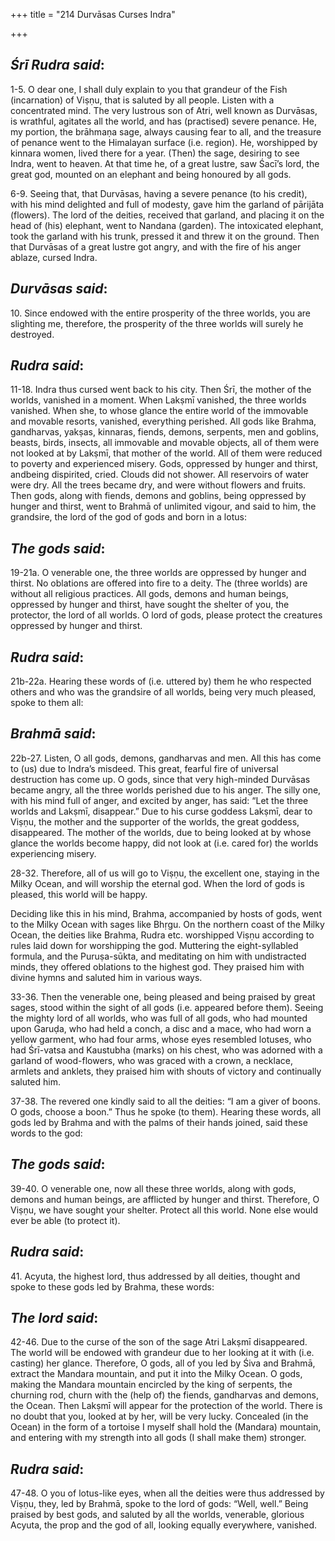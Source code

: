 +++
title = "214 Durvāsas Curses Indra"

+++
 

## *Śrī Rudra said*:

1-5. O dear one, I shall duly explain to you that grandeur of the Fish (incarnation) of Viṣṇu, that is saluted by all people. Listen with a concentrated mind. The very lustrous son of Atri, well known as Durvāsas, is wrathful, agitates all the world, and has (practised) severe penance. He, my portion, the brāhmaṇa sage, always causing fear to all, and the treasure of penance went to the Himalayan surface (i.e. region). He, worshipped by kinnara women, lived there for a year. (Then) the sage, desiring to see Indra, went to heaven. At that time he, of a great lustre, saw Śacī’s lord, the great god, mounted on an elephant and being honoured by all gods.

6-9. Seeing that, that Durvāsas, having a severe penance (to his credit), with his mind delighted and full of modesty, gave him the garland of pārijāta (flowers). The lord of the deities, received that garland, and placing it on the head of (his) elephant, went to Nandana (garden). The intoxicated elephant, took the garland with his trunk, pressed it and threw it on the ground. Then that Durvāsas of a great lustre got angry, and with the fire of his anger ablaze, cursed Indra.

## *Durvāsas said*:

10\. Since endowed with the entire prosperity of the three worlds, you are slighting me, therefore, the prosperity of the three worlds will surely he destroyed.

## *Rudra said*:

11-18. Indra thus cursed went back to his city. Then Śrī, the mother of the worlds, vanished in a moment. When Lakṣmī vanished, the three worlds vanished. When she, to whose glance the entire world of the immovable and movable resorts, vanished, everything perished. All gods like Brahma, gandharvas, yakṣas, kinnaras, fiends, demons, serpents, men and goblins, beasts, birds, insects, all immovable and movable objects, all of them were not looked at by Lakṣmī, that mother of the world. All of them were reduced to poverty and experienced misery. Gods, oppressed by hunger and thirst, andbeing dispirited, cried. Clouds did not shower. All reservoirs of water were dry. All the trees became dry, and were without flowers and fruits. Then gods, along with fiends, demons and goblins, being oppressed by hunger and thirst, went to Brahmā of unlimited vigour, and said to him, the grandsire, the lord of the god of gods and born in a lotus:

## *The gods said*:

19-21a. O venerable one, the three worlds are oppressed by hunger and thirst. No oblations are offered into fire to a deity. The (three worlds) are without all religious practices. All gods, demons and human beings, oppressed by hunger and thirst, have sought the shelter of you, the protector, the lord of all worlds. O lord of gods, please protect the creatures oppressed by hunger and thirst.

## *Rudra said*:

21b-22a. Hearing these words of (i.e. uttered by) them he who respected others and who was the grandsire of all worlds, being very much pleased, spoke to them all:

## *Brahmā said*:

22b-27. Listen, O all gods, demons, gandharvas and men. All this has come to (us) due to Indra’s misdeed. This great, fearful fire of universal destruction has come up. O gods, since that very high-minded Durvāsas became angry, all the three worlds perished due to his anger. The silly one, with his mind full of anger, and excited by anger, has said: “Let the three worlds and Lakṣmī, disappear.” Due to his curse goddess Lakṣmī, dear to Viṣṇu, the mother and the supporter of the worlds, the great goddess, disappeared. The mother of the worlds, due to being looked at by whose glance the worlds become happy, did not look at (i.e. cared for) the worlds experiencing misery.

28-32. Therefore, all of us will go to Viṣṇu, the excellent one, staying in the Milky Ocean, and will worship the eternal god. When the lord of gods is pleased, this world will be happy.

Deciding like this in his mind, Brahma, accompanied by hosts of gods, went to the Milky Ocean with sages like Bhṛgu. On the northern coast of the Milky Ocean, the deities like Brahma, Rudra etc. worshipped Viṣṇu according to rules laid down for worshipping the god. Muttering the eight-syllabled formula, and the Puruṣa-sūkta, and meditating on him with undistracted minds, they offered oblations to the highest god. They praised him with divine hymns and saluted him in various ways.

33-36. Then the venerable one, being pleased and being praised by great sages, stood within the sight of all gods (i.e. appeared before them). Seeing the mighty lord of all worlds, who was full of all gods, who had mounted upon Garuḍa, who had held a conch, a disc and a mace, who had worn a yellow garment, who had four arms, whose eyes resembled lotuses, who had Śrī-vatsa and Kaustubha (marks) on his chest, who was adorned with a garland of wood-flowers, who was graced with a crown, a necklace, armlets and anklets, they praised him with shouts of victory and continually saluted him.

37-38. The revered one kindly said to all the deities: “I am a giver of boons. O gods, choose a boon.” Thus he spoke (to them). Hearing these words, all gods led by Brahma and with the palms of their hands joined, said these words to the god:

## *The gods said*:

39-40. O venerable one, now all these three worlds, along with gods, demons and human beings, are afflicted by hunger and thirst. Therefore, O Viṣṇu, we have sought your shelter. Protect all this world. None else would ever be able (to protect it).

## *Rudra said*:

41\. Acyuta, the highest lord, thus addressed by all deities, thought and spoke to these gods led by Brahma, these words:

## *The lord said*:

42-46. Due to the curse of the son of the sage Atri Lakṣmī disappeared. The world will be endowed with grandeur due to her looking at it with (i.e. casting) her glance. Therefore, O gods, all of you led by Śiva and Brahmā, extract the Mandara mountain, and put it into the Milky Ocean. O gods, making the Mandara mountain encircled by the king of serpents, the churning rod, churn with the (help of) the fiends, gandharvas and demons, the Ocean. Then Lakṣmī will appear for the protection of the world. There is no doubt that you, looked at by her, will be very lucky. Concealed (in the Ocean) in the form of a tortoise I myself shall hold the (Mandara) mountain, and entering with my strength into all gods (I shall make them) stronger.

## *Rudra said*:

47-48. O you of lotus-like eyes, when all the deities were thus addressed by Viṣṇu, they, led by Brahmā, spoke to the lord of gods: “Well, well.” Being praised by best gods, and saluted by all the worlds, venerable, glorious Acyuta, the prop and the god of all, looking equally everywhere, vanished.


